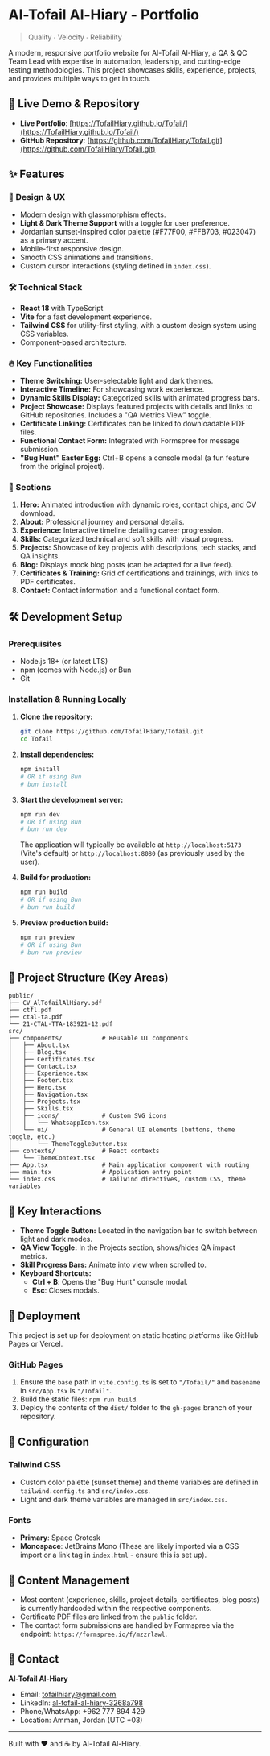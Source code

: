 # Al-Tofail Al-Hiary - Portfolio

> Quality ∙ Velocity ∙ Reliability

A modern, responsive portfolio website for Al-Tofail Al-Hiary, a QA & QC Team Lead with expertise in automation, leadership, and cutting-edge testing methodologies. This project showcases skills, experience, projects, and provides multiple ways to get in touch.

## 🚀 Live Demo & Repository

- **Live Portfolio**: [https://TofailHiary.github.io/Tofail/](https://TofailHiary.github.io/Tofail/)
- **GitHub Repository**: [https://github.com/TofailHiary/Tofail.git](https://github.com/TofailHiary/Tofail.git)

## ✨ Features

### 🎨 Design & UX
- Modern design with glassmorphism effects.
- **Light & Dark Theme Support** with a toggle for user preference.
- Jordanian sunset-inspired color palette (#F77F00, #FFB703, #023047) as a primary accent.
- Mobile-first responsive design.
- Smooth CSS animations and transitions.
- Custom cursor interactions (styling defined in `index.css`).

### 🛠️ Technical Stack
- **React 18** with TypeScript
- **Vite** for a fast development experience.
- **Tailwind CSS** for utility-first styling, with a custom design system using CSS variables.
- Component-based architecture.

### 🔥 Key Functionalities
- **Theme Switching:** User-selectable light and dark themes.
- **Interactive Timeline:** For showcasing work experience.
- **Dynamic Skills Display:** Categorized skills with animated progress bars.
- **Project Showcase:** Displays featured projects with details and links to GitHub repositories. Includes a "QA Metrics View" toggle.
- **Certificate Linking:** Certificates can be linked to downloadable PDF files.
- **Functional Contact Form:** Integrated with Formspree for message submission.
- **"Bug Hunt" Easter Egg:** Ctrl+B opens a console modal (a fun feature from the original project).

### 📱 Sections
1.  **Hero:** Animated introduction with dynamic roles, contact chips, and CV download.
2.  **About:** Professional journey and personal details.
3.  **Experience:** Interactive timeline detailing career progression.
4.  **Skills:** Categorized technical and soft skills with visual progress.
5.  **Projects:** Showcase of key projects with descriptions, tech stacks, and QA insights.
6.  **Blog:** Displays mock blog posts (can be adapted for a live feed).
7.  **Certificates & Training:** Grid of certifications and trainings, with links to PDF certificates.
8.  **Contact:** Contact information and a functional contact form.

## 🛠️ Development Setup

### Prerequisites
- Node.js 18+ (or latest LTS)
- npm (comes with Node.js) or Bun
- Git

### Installation & Running Locally

1.  **Clone the repository:**
    ```bash
    git clone https://github.com/TofailHiary/Tofail.git
    cd Tofail
    ```

2.  **Install dependencies:**
    ```bash
    npm install
    # OR if using Bun
    # bun install
    ```

3.  **Start the development server:**
    ```bash
    npm run dev
    # OR if using Bun
    # bun run dev
    ```
    The application will typically be available at `http://localhost:5173` (Vite's default) or `http://localhost:8080` (as previously used by the user).

4.  **Build for production:**
    ```bash
    npm run build
    # OR if using Bun
    # bun run build
    ```

5.  **Preview production build:**
    ```bash
    npm run preview
    # OR if using Bun
    # bun run preview
    ```

## 📂 Project Structure (Key Areas)

```
public/
├── CV_AlTofailAlHiary.pdf
├── ctfl.pdf
├── ctal-ta.pdf
└── 21-CTAL-TTA-183921-12.pdf
src/
├── components/           # Reusable UI components
│   ├── About.tsx
│   ├── Blog.tsx
│   ├── Certificates.tsx
│   ├── Contact.tsx
│   ├── Experience.tsx
│   ├── Footer.tsx
│   ├── Hero.tsx
│   ├── Navigation.tsx
│   ├── Projects.tsx
│   ├── Skills.tsx
│   ├── icons/            # Custom SVG icons
│   │   └── WhatsappIcon.tsx
│   └── ui/               # General UI elements (buttons, theme toggle, etc.)
│       └── ThemeToggleButton.tsx
├── contexts/             # React contexts
│   └── ThemeContext.tsx
├── App.tsx               # Main application component with routing
├── main.tsx              # Application entry point
└── index.css             # Tailwind directives, custom CSS, theme variables
```

## 🎯 Key Interactions

- **Theme Toggle Button:** Located in the navigation bar to switch between light and dark modes.
- **QA View Toggle:** In the Projects section, shows/hides QA impact metrics.
- **Skill Progress Bars:** Animate into view when scrolled to.
- **Keyboard Shortcuts:**
    - **Ctrl + B**: Opens the "Bug Hunt" console modal.
    - **Esc**: Closes modals.

## 🚀 Deployment

This project is set up for deployment on static hosting platforms like GitHub Pages or Vercel.

### GitHub Pages
1.  Ensure the `base` path in `vite.config.ts` is set to `"/Tofail/"` and `basename` in `src/App.tsx` is `"/Tofail"`.
2.  Build the static files: `npm run build`.
3.  Deploy the contents of the `dist/` folder to the `gh-pages` branch of your repository.

## 🔧 Configuration

### Tailwind CSS
-   Custom color palette (sunset theme) and theme variables are defined in `tailwind.config.ts` and `src/index.css`.
-   Light and dark theme variables are managed in `src/index.css`.

### Fonts
-   **Primary**: Space Grotesk
-   **Monospace**: JetBrains Mono
    (These are likely imported via a CSS import or a link tag in `index.html` - ensure this is set up).

## 📝 Content Management
-   Most content (experience, skills, project details, certificates, blog posts) is currently hardcoded within the respective components.
-   Certificate PDF files are linked from the `public` folder.
-   The contact form submissions are handled by Formspree via the endpoint: `https://formspree.io/f/mzzrlawl`.

## 📧 Contact

**Al-Tofail Al-Hiary**
- Email: tofailhiary@gmail.com
- LinkedIn: [al-tofail-al-hiary-3268a798](https://www.linkedin.com/in/al-tofail-al-hiary-3268a798)
- Phone/WhatsApp: +962 777 894 429
- Location: Amman, Jordan (UTC +03)

---

Built with ❤️ and ☕ by Al-Tofail Al-Hiary.
